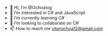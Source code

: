 - 👋 Hi, I’m @Ochoalog
- 👀 I’m interested in C# and JavaScript
- 🌱 I’m currently learning C#
- 💞️ I’m looking to collaborate on C#
- 📫 How to reach me vitorochoa12@gmail.com

<!---
Ochoalog/Ochoalog is a ✨ special ✨ repository because its `README.md` (this file) appears on your GitHub profile.
You can click the Preview link to take a look at your changes.
--->
